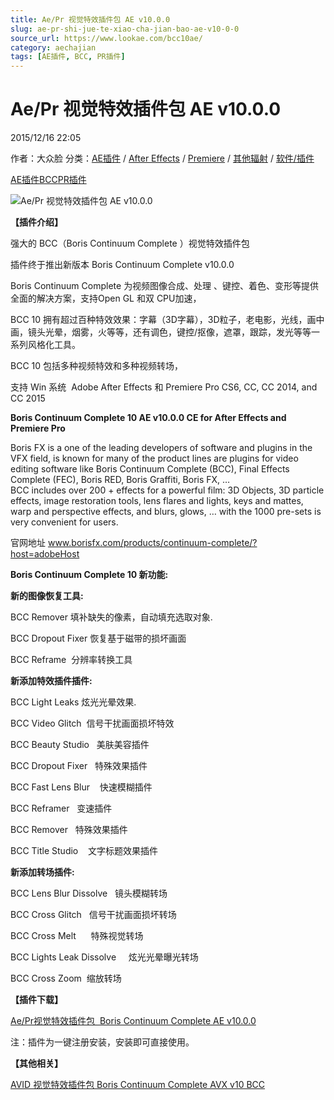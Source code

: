 ```yaml
---
title: Ae/Pr 视觉特效插件包 AE v10.0.0
slug: ae-pr-shi-jue-te-xiao-cha-jian-bao-ae-v10-0-0
source_url: https://www.lookae.com/bcc10ae/
category: aechajian
tags: [AE插件, BCC, PR插件]
---
```

# Ae/Pr 视觉特效插件包 AE v10.0.0

2015/12/16 22:05

作者：大众脸
分类：[AE插件](https://www.lookae.com/after-effects/aechajian/) / [After Effects](https://www.lookae.com/after-effects/) / [Premiere](https://www.lookae.com/qitarjcj/premierezy/) / [其他辐射](https://www.lookae.com/others/) / [软件/插件](https://www.lookae.com/qitarjcj/)

[AE插件](https://www.lookae.com/tag/ae%e6%8f%92%e4%bb%b6/)[BCC](https://www.lookae.com/tag/bcc/)[PR插件](https://www.lookae.com/tag/pr%e6%8f%92%e4%bb%b6/)

![Ae/Pr 视觉特效插件包 AE v10.0.0](https://www.lookae.com/wp-content/uploads/2015/08/BCC905.jpg "Ae/Pr 视觉特效插件包 AE v10.0.0-LookAE.com")

**【插件介绍】**

强大的 BCC（Boris Continuum Complete ）视觉特效插件包

插件终于推出新版本 Boris Continuum Complete v10.0.0

Boris Continuum Complete 为视频图像合成、处理 、键控、着色、变形等提供全面的解决方案，支持Open GL 和双 CPU加速，

BCC 10 拥有超过百种特效效果：字幕（3D字幕），3D粒子，老电影，光线，画中画，镜头光晕，烟雾，火等等，还有调色，键控/抠像，遮罩，跟踪，发光等等一系列风格化工具。

BCC 10 包括多种视频特效和多种视频转场，

支持 Win 系统  Adobe After Effects 和 Premiere Pro CS6, CC, CC 2014, and CC 2015

**Boris Continuum Complete 10 AE v10.0.0 CE for After Effects and Premiere Pro**

Boris FX is a one of the leading developers of software and plugins in the VFX field, is known for many of the product lines are plugins for video editing software like Boris Continuum Complete (BCC), Final Effects Complete (FEC), Boris RED, Boris Graffiti, Boris FX, …  
BCC includes over 200 + effects for a powerful film: 3D Objects, 3D particle effects, image restoration tools, lens flares and lights, keys and mattes, warp and perspective effects, and blurs, glows, … with the 1000 pre-sets is very convenient for users.

官网地址 www.borisfx.com/products/continuum-complete/?host=adobeHost

**Boris Continuum Complete 10 新功能:**

**新的图像恢复工具:**

BCC Remover 填补缺失的像素，自动填充选取对象.

BCC Dropout Fixer 恢复基于磁带的损坏画面

BCC Reframe  分辨率转换工具

**新添加特效插件插件:**

BCC Light Leaks 炫光光晕效果.

BCC Video Glitch  信号干扰画面损坏特效

BCC Beauty Studio   美肤美容插件

BCC Dropout Fixer   特殊效果插件

BCC Fast Lens Blur    快速模糊插件

BCC Reframer   变速插件

BCC Remover   特殊效果插件

BCC Title Studio    文字标题效果插件

**新添加转场插件:**

BCC Lens Blur Dissolve   镜头模糊转场

BCC Cross Glitch   信号干扰画面损坏转场

BCC Cross Melt      特殊视觉转场

BCC Lights Leak Dissolve     炫光光晕曝光转场

BCC Cross Zoom  缩放转场

**【插件下载】**

[Ae/Pr视觉特效插件包  Boris Continuum Complete AE v10.0.0](https://lookae.400gb.com/file/138503783)

注：插件为一键注册安装，安装即可直接使用。

**【其他相关】**

[AVID 视觉特效插件包 Boris Continuum Complete AVX v10 BCC](http://page62.400gb.com/file/128904812)
